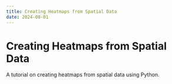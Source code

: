 ```yaml
---
title: Creating Heatmaps from Spatial Data
date: 2024-08-01
---
```


# Creating Heatmaps from Spatial Data

A tutorial on creating heatmaps from spatial data using Python.
